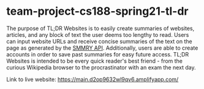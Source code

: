 # team-project-cs188-spring21-tl-dr

The purpose of TL;DR Websites is to easily create summaries of websites, articles, and any block of text the user deems too lengthy to read. Users can input website URLs and receive concise summaries of the text on the page as generated by the [SMMRY API](https://smmry.com/). Additionally, users are able to create accounts in order to save past summaries for easy future access. TL;DR Websites is intended to be every quick reader's best friend - from the curious Wikipedia browser to the procrastinator with an exam the next day.

Link to live website: https://main.d2op9632wl9qv6.amplifyapp.com/
